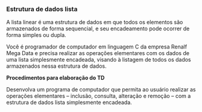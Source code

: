 ### Estrutura de dados lista

A lista linear é uma estrutura de dados em que todos os elementos são armazenados de forma sequencial, e seu encadeamento pode ocorrer de forma simples ou dupla.

Você é programador de computador em linguagem C da empresa Renalf Mega Data e precisa realizar as operações elementares com os dados de uma lista simplesmente encadeada, visando à listagem de todos os dados armazenados nessa estrutura de dados.

 

**Procedimentos para elaboração do TD**

Desenvolva um programa de computador que permita ao usuário realizar as operações elementares – inclusão, consulta, alteração e remoção – com a estrutura de dados lista simplesmente encadeada.